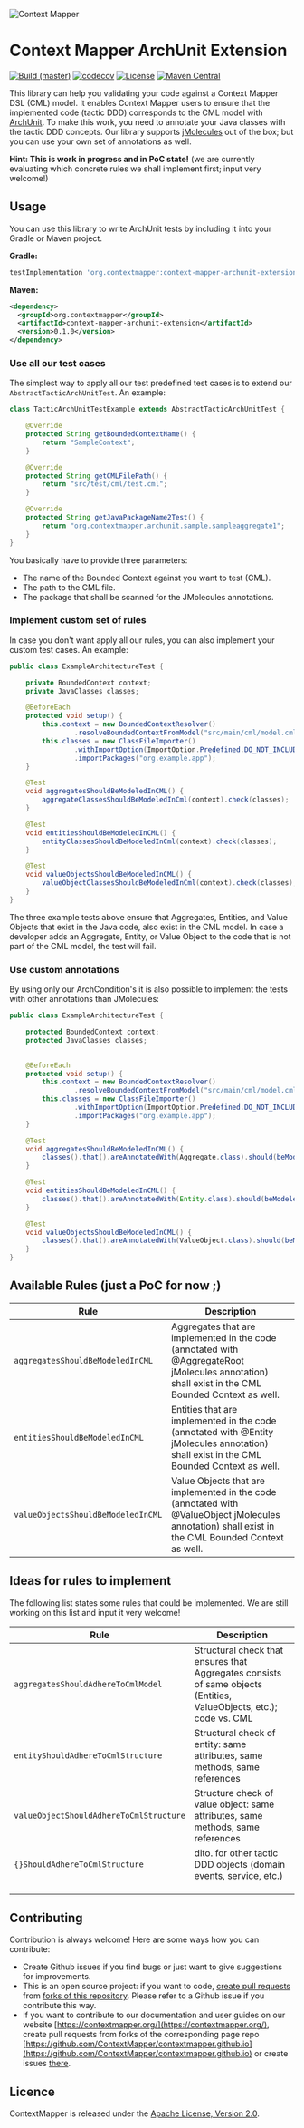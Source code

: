 ![Context Mapper](https://raw.githubusercontent.com/wiki/ContextMapper/context-mapper-dsl/logo/cm-logo-github-small.png) 
# Context Mapper ArchUnit Extension 
[![Build (master)](https://github.com/ContextMapper/context-mapper-archunit-extension/actions/workflows/build_master.yml/badge.svg)](https://github.com/ContextMapper/context-mapper-archunit-extension/actions/workflows/build_master.yml) [![codecov](https://codecov.io/gh/ContextMapper/context-mapper-archunit-extension/branch/master/graph/badge.svg)](https://codecov.io/gh/ContextMapper/context-mapper-archunit-extension) [![License](https://img.shields.io/badge/License-Apache%202.0-blue.svg)](https://opensource.org/licenses/Apache-2.0) [![Maven Central](https://img.shields.io/maven-central/v/org.contextmapper/context-mapper-archunit-extension.svg?label=Maven%20Central)](https://search.maven.org/search?q=g:%22org.contextmapper%22%20AND%20a:%22context-mapper-archunit-extension%22)

This library can help you validating your code against a Context Mapper DSL (CML) model. It enables Context Mapper users to ensure that the implemented code (tactic DDD) corresponds to the CML model with [ArchUnit](https://www.archunit.org/). To make this work, you need to annotate your Java classes with the tactic DDD concepts. Our library supports [jMolecules](https://github.com/xmolecules/jmolecules) out of the box; but you can use your own set of annotations as well.

**Hint: This is work in progress and in PoC state!** (we are currently evaluating which concrete rules we shall implement first; input very welcome!)

## Usage
You can use this library to write ArchUnit tests by including it into your Gradle or Maven project.

**Gradle:**

```gradle
testImplementation 'org.contextmapper:context-mapper-archunit-extension:0.1.0'
```

**Maven:**

```xml
<dependency>
  <groupId>org.contextmapper</groupId>
  <artifactId>context-mapper-archunit-extension</artifactId>
  <version>0.1.0</version>
</dependency>
```

### Use all our test cases
The simplest way to apply all our test predefined test cases is to extend our `AbstractTacticArchUnitTest`. An example:

```java
class TacticArchUnitTestExample extends AbstractTacticArchUnitTest {

    @Override
    protected String getBoundedContextName() {
        return "SampleContext";
    }

    @Override
    protected String getCMLFilePath() {
        return "src/test/cml/test.cml";
    }

    @Override
    protected String getJavaPackageName2Test() {
        return "org.contextmapper.archunit.sample.sampleaggregate1";
    }
}
```

You basically have to provide three parameters:

 * The name of the Bounded Context against you want to test (CML).
 * The path to the CML file.
 * The package that shall be scanned for the JMolecules annotations.

### Implement custom set of rules
In case you don't want apply all our rules, you can also implement your custom test cases. An example:

```java
public class ExampleArchitectureTest {

    private BoundedContext context;
    private JavaClasses classes;

    @BeforeEach
    protected void setup() {
        this.context = new BoundedContextResolver()
                .resolveBoundedContextFromModel("src/main/cml/model.cml", "SampleBoundedContext");
        this.classes = new ClassFileImporter()
                .withImportOption(ImportOption.Predefined.DO_NOT_INCLUDE_TESTS)
                .importPackages("org.example.app");
    }

    @Test
    void aggregatesShouldBeModeledInCML() {
        aggregateClassesShouldBeModeledInCml(context).check(classes);
    }

    @Test
    void entitiesShouldBeModeledInCML() {
        entityClassesShouldBeModeledInCml(context).check(classes);
    }

    @Test
    void valueObjectsShouldBeModeledInCML() {
        valueObjectClassesShouldBeModeledInCml(context).check(classes);
    }
}
```

The three example tests above ensure that Aggregates, Entities, and Value Objects that exist in the Java code, also exist in the CML model. In case a developer adds an Aggregate, Entity, or Value Object to the code that is not part of the CML model, the test will fail.

### Use custom annotations
By using only our ArchCondition's it is also possible to implement the tests with other annotations than JMolecules:

```java
public class ExampleArchitectureTest {

    protected BoundedContext context;
    protected JavaClasses classes;

    
    @BeforeEach
    protected void setup() {
        this.context = new BoundedContextResolver()
                .resolveBoundedContextFromModel("src/main/cml/model.cml", "SampleBoundedContext");
        this.classes = new ClassFileImporter()
                .withImportOption(ImportOption.Predefined.DO_NOT_INCLUDE_TESTS)
                .importPackages("org.example.app");
    }

    @Test
    void aggregatesShouldBeModeledInCML() {
        classes().that().areAnnotatedWith(Aggregate.class).should(beModeledAsAggregatesInCML(context));
    }

    @Test
    void entitiesShouldBeModeledInCML() {
        classes().that().areAnnotatedWith(Entity.class).should(beModeledAsEntitiesInCML(context));
    }

    @Test
    void valueObjectsShouldBeModeledInCML() {
        classes().that().areAnnotatedWith(ValueObject.class).should(beModeledAsValueObjectsInCML(context));
    }
}
```

## Available Rules (just a PoC for now ;)
| Rule                               | Description                                                                                                                                        |
|------------------------------------|----------------------------------------------------------------------------------------------------------------------------------------------------|
| `aggregatesShouldBeModeledInCML`   | Aggregates that are implemented in the code (annotated with @AggregateRoot jMolecules annotation) shall exist in the CML Bounded Context as well.  |
| `entitiesShouldBeModeledInCML`     | Entities that are implemented in the code (annotated with @Entity jMolecules annotation) shall exist in the CML Bounded Context as well.           |
| `valueObjectsShouldBeModeledInCML` | Value Objects that are implemented in the code (annotated with @ValueObject jMolecules annotation) shall exist in the CML Bounded Context as well. |

## Ideas for rules to implement
The following list states some rules that could be implemented. We are still working on this list and input it very welcome!

| Rule                                    | Description                                                                                                         |
|-----------------------------------------|---------------------------------------------------------------------------------------------------------------------|
| `aggregatesShouldAdhereToCmlModel`      | Structural check that ensures that Aggregates consists of same objects (Entities, ValueObjects, etc.); code vs. CML |
| `entityShouldAdhereToCmlStructure`      | Structural check of entity: same attributes, same methods, same references                                          |
| `valueObjectShouldAdhereToCmlStructure` | Structure check of value object: same attributes, same methods, same references                                     |
| `{}ShouldAdhereToCmlStructure`          | dito. for other tactic DDD objects (domain events, service, etc.)                                                   |
|                                         |                                                                                                                     |
|                                         |                                                                                                                     |
|                                         |                                                                                                                     |

## Contributing
Contribution is always welcome! Here are some ways how you can contribute:
 * Create Github issues if you find bugs or just want to give suggestions for improvements.
 * This is an open source project: if you want to code, [create pull requests](https://help.github.com/articles/creating-a-pull-request/) from [forks of this repository](https://help.github.com/articles/fork-a-repo/). Please refer to a Github issue if you contribute this way.
 * If you want to contribute to our documentation and user guides on our website [https://contextmapper.org/](https://contextmapper.org/), create pull requests from forks of the corresponding page repo [https://github.com/ContextMapper/contextmapper.github.io](https://github.com/ContextMapper/contextmapper.github.io) or create issues [there](https://github.com/ContextMapper/contextmapper.github.io/issues).

## Licence
ContextMapper is released under the [Apache License, Version 2.0](http://www.apache.org/licenses/LICENSE-2.0).
